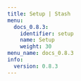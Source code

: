 ```yaml
---
title: Setup | Stash
menu:
  docs_0.8.3:
    identifier: setup
    name: Setup
    weight: 30
menu_name: docs_0.8.3
info:
  version: 0.8.3
---
```


